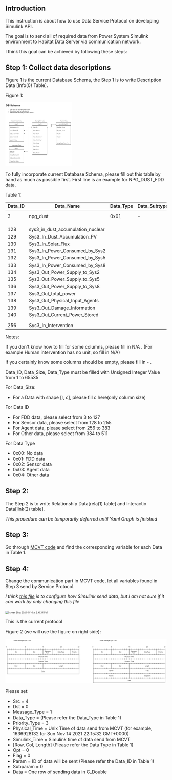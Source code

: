 ## Introduction

This instruction is about how to use Data Service Protocol on developing Simulink API. 

The goal is to send all of required data from Power System Simulink environment to Habitat Data Server via communication network. 

I think this goal can be achieved by following these steps:

## Step 1: Collect data descriptions

Figure 1 is the current Database Schema, the Step 1 is to write Description Data [Info(0) Table].

Figure 1:

<img src="./img/DDS_SCHEMA.drawio.png" style="zoom:33%;"  >

To fully incorporate current Database Schema, please fill out this table by hand as much as possible first. First line is an example for NPG_DUST_FDD data.

Table 1:

| Data_ID | Data_Name                         | Data_Type | Data_Subtype1 | Data_Subtype2 | Data_Rate | Data_Size | Data_Unit | Data_Notes         |
| ------- | --------------------------------- | --------- | ------------- | ------------- | --------- | --------- | --------- | ------------------ |
| 3       | npg_dust                          | 0x01      | -             | -             | 1000      | 1         | -         | Nuclear FDD output |
|         |                                   |           |               |               |           |           |           |                    |
|         |                                   |           |               |               |           |           |           |                    |
| 128     | sys3_in_dust_accumulation_nuclear |           |               |               |           |           |           |                    |
| 129     | Sys3_In_Dust_Accumulation_PV      |           |               |               |           |           |           |                    |
| 130     | Sys3_In_Solar_Flux                |           |               |               |           |           |           |                    |
| 131     | Sys3_In_Power_Consumed_by_Sys2    |           |               |               |           |           |           |                    |
| 132     | Sys3_In_Power_Consumed_by_Sys5    |           |               |               |           |           |           |                    |
| 133     | Sys3_In_Power_Consumed_by_Sys8    |           |               |               |           |           |           |                    |
| 134     | Sys3_Out_Power_Supply_to_Sys2     |           |               |               |           |           |           |                    |
| 135     | Sys3_Out_Power_Supply_to_Sys5     |           |               |               |           |           |           |                    |
| 136     | Sys3_Out_Power_Supply_to_Sys8     |           |               |               |           |           |           |                    |
| 137     | Sys3_Out_total_power              |           |               |               |           |           |           |                    |
| 138     | Sys3_Out_Physical_Input_Agents    |           |               |               |           |           |           |                    |
| 139     | Sys3_Out_Damage_Information       |           |               |               |           |           |           |                    |
| 140     | Sys3_Out_Current_Power_Stored     |           |               |               |           |           |           |                    |
|         |                                   |           |               |               |           |           |           |                    |
|         |                                   |           |               |               |           |           |           |                    |
| 256     | Sys3_In_Intervention              |           |               |               |           |           |           |                    |

Notes:

If you don't know how to fill for some columns, please fill in N/A . (For example Human intervention has no unit, so fill in N/A)

If you certainly know some columns should be empty, please fill in - . 

Data_ID, Data_Size, Data_Type must be filled with Unsigned Integer Value from 1 to 65535

For Data_Size:

- For a Data with shape [r, c], please fill c here(only column size)

For Data ID

- For FDD data, please select from 3 to 127
- For Sensor data, please select from 128 to 255
- For Agent data, please select from 256 to 383
- For Other data, please select from 384 to 511

For Data Type

  - 0x00: No data
  - 0x01: FDD data
  - 0x02: Sensor data
  - 0x03: Agent data
  - 0x04: Other data

## Step 2:

The Step 2 is to write Relationship Data[rela(1) table] and Interactio Data[link(2) table].

*This procedure can be temporarily deferred until Yaml Graph is finished*



## Step 3:

Go through [MCVT code](https://github.com/murakrishn/mcvt_v15) and find the corresponding variable for each Data in Table 1.



## Step 4:

Change the communication part in MCVT code, let all variables found in Step 3 send by Service Protocol.

*I think [this file](https://github.com/murakrishn/mcvt_v15/blob/master/EMS_v15/SysFiles/Sys4_Communication/Comms_Config.m) is to configure how Simulink send data, but I am not sure if it can work by only changing this file*

<img src="/Users/chuanyu/Library/Application Support/typora-user-images/Screen Shot 2021-11-14 at 5.10.34 PM.png" alt="Screen Shot 2021-11-14 at 5.10.34 PM" style="zoom:50%;" />

This is the current protocol

Figure 2 (we will use the figure on right side):



<img src="./img/packet.png" alt="dds_packet" style="zoom:50%;" />

Please set:

- Src = 4
- Dst = 0 
- Message_Type = 1
- Data_Type = (Please refer the Data_Type in Table 1)
- Priority_Type = 3
- Physical_Time = Unix Time of data send from MCVT (for example, 1636928132 for Sun Nov 14 2021 22:15:32 GMT+0000)
- Simulink_Time = Simulink time of data send from MCVT
- [Row, Col, Length] (Please refer the Data Type in Table 1)
- Opt = 0
- Flag = 0
- Param = ID of data will be sent (Please refer the Data_ID in Table 1)
- Subparam = 0
- Data = One row of sending data in C_Double



